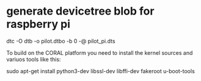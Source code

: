 # generate devicetree blob for raspberry pi
dtc -O dtb -o pilot.dtbo -b 0 -@ pilot_pi.dts




To build on the CORAL platform you need to install the kernel sources and variuos tools like this:


sudo apt-get install python3-dev libssl-dev libffi-dev fakeroot u-boot-tools
